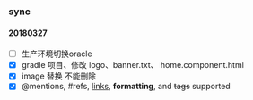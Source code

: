### sync

#### 20180327

- [ ] 生产环境切换oracle
- [x] gradle 项目、修改 logo、banner.txt、 home.component.html
- [x] image 替换 不能删除
- [x] @mentions, #refs, [links](), **formatting**, and <del>tags</del> supported

